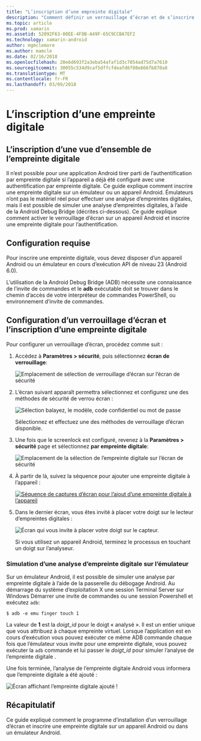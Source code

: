 ```yaml
---
title: "L’inscription d’une empreinte digitale"
description: "Comment définir un verrouillage d’écran et de s’inscrire une empreinte digitale sur un émulateur ou un appareil Android."
ms.topic: article
ms.prod: xamarin
ms.assetid: 52092F63-00EE-4F8B-A49F-65C9CCBA7EF2
ms.technology: xamarin-android
author: mgmclemore
ms.author: mamcle
ms.date: 02/16/2018
ms.openlocfilehash: 20e6d693f2a3eba54afaf1d3c7054ad75d7a7610
ms.sourcegitcommit: 30055c534d9caf5dffcfdeafd6f08e666fb870a8
ms.translationtype: MT
ms.contentlocale: fr-FR
ms.lasthandoff: 03/09/2018
---
```

# <a name="enrolling-a-fingerprint"></a>L’inscription d’une empreinte digitale

## <a name="enrolling-a-fingerprint-overview"></a>L’inscription d’une vue d’ensemble de l’empreinte digitale

Il n’est possible pour une application Android tirer parti de l’authentification par empreinte digitale si l’appareil a déjà été configuré avec une authentification par empreinte digitale. Ce guide explique comment inscrire une empreinte digitale sur un émulateur ou un appareil Android. Émulateurs n’ont pas le matériel réel pour effectuer une analyse d’empreintes digitales, mais il est possible de simuler une analyse d’empreintes digitales, à l’aide de la Android Debug Bridge (décrites ci-dessous).  Ce guide explique comment activer le verrouillage d’écran sur un appareil Android et inscrire une empreinte digitale pour l’authentification.

## <a name="requirements"></a>Configuration requise

Pour inscrire une empreinte digitale, vous devez disposer d’un appareil Android ou un émulateur en cours d’exécution API de niveau 23 (Android 6.0).

L’utilisation de la Android Debug Bridge (ADB) nécessite une connaissance de l’invite de commandes et le **adb** exécutable doit se trouver dans le chemin d’accès de votre interpréteur de commandes PowerShell, ou environnement d’invite de commandes.

## <a name="configuring-a-screen-lock-and-enrolling-a-fingerprint"></a>Configuration d’un verrouillage d’écran et l’inscription d’une empreinte digitale 

Pour configurer un verrouillage d’écran, procédez comme suit :

1. Accédez à **Paramètres > sécurité**, puis sélectionnez **écran de verrouillage**:

    ![Emplacement de sélection de verrouillage d’écran sur l’écran de sécurité](enrolling-fingerprint-images/testing-01.png)

2. L’écran suivant apparaît permettra sélectionnez et configurez une des méthodes de sécurité de verrou écran : 

    ![Sélection balayez, le modèle, code confidentiel ou mot de passe](enrolling-fingerprint-images/testing-02.png)

   Sélectionnez et effectuez une des méthodes de verrouillage d’écran disponible.

3. Une fois que le screenlock est configuré, revenez à la **Paramètres > sécurité** page et sélectionnez **par empreinte digitale**:

    ![Emplacement de la sélection de l’empreinte digitale sur l’écran de sécurité](enrolling-fingerprint-images/testing-03.png)

4. À partir de là, suivez la séquence pour ajouter une empreinte digitale à l’appareil :

    [![Séquence de captures d’écran pour l’ajout d’une empreinte digitale à l’appareil](enrolling-fingerprint-images/testing-04-sml.png)](enrolling-fingerprint-images/testing-04.png#lightbox)

5. Dans le dernier écran, vous êtes invité à placer votre doigt sur le lecteur d’empreintes digitales : 

    ![Écran qui vous invite à placer votre doigt sur le capteur.](enrolling-fingerprint-images/testing-05.png)

    Si vous utilisez un appareil Android, terminez le processus en touchant un doigt sur l’analyseur. 
    
    
### <a name="simulating-a-fingerprint-scan-on-the-emulator"></a>Simulation d’une analyse d’empreinte digitale sur l’émulateur

Sur un émulateur Android, il est possible de simuler une analyse par empreinte digitale à l’aide de la passerelle du débogage Android. Au démarrage du système d’exploitation X une session Terminal Server sur Windows Démarrer une invite de commandes ou une session Powershell et exécutez `adb`:

```shell
$ adb -e emu finger touch 1
```

La valeur de **1** est la _doigt\_id_ pour le doigt « analysé ». Il est un entier unique que vous attribuez à chaque empreinte virtuel. Lorsque l’application est en cours d’exécution vous pouvez exécuter ce même ADB commande chaque fois que l’émulateur vous invite pour une empreinte digitale, vous pouvez exécuter la `adb` commande et lui passer le _doigt\_id_ pour simuler l’analyse de l’empreinte digitale .

Une fois terminée, l’analyse de l’empreinte digitale Android vous informera que l’empreinte digitale a été ajouté :  

![Écran affichant l’empreinte digitale ajouté !](enrolling-fingerprint-images/testing-06.png)

## <a name="summary"></a>Récapitulatif 

Ce guide expliqué comment le programme d’installation d’un verrouillage d’écran et inscrire une empreinte digitale sur un appareil Android ou dans un émulateur Android. 


